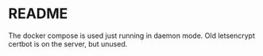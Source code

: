 # README

The docker compose is used just running in daemon mode. Old letsencrypt certbot is on the server,
but unused.
